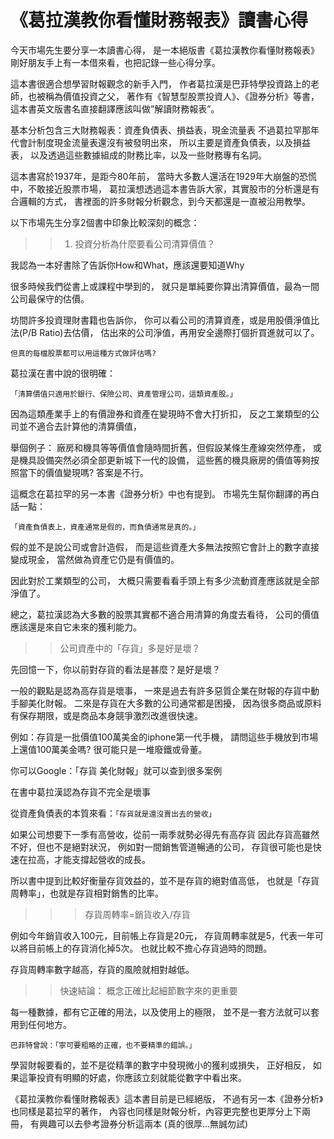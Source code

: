 # 《葛拉漢教你看懂財務報表》讀書心得



今天市場先生要分享一本讀書心得，
是一本絕版書《葛拉漢教你看懂財務報表》
剛好朋友手上有一本借來看，也把記錄一些心得分享。

這本書很適合想學習財報觀念的新手入門，
作者葛拉漢是巴菲特學投資路上的老師，也被稱為價值投資之父，
著作有《智慧型股票投資人》、《證券分析》等書，
這本書英文版書名直接翻譯應該叫做”解讀財務報表”。

基本分析包含三大財務報表：資產負債表、損益表，現金流量表
不過葛拉罕那年代會計制度現金流量表還沒有被發明出來，
所以主要是資產負債表，以及損益表，
以及透過這些數據組成的財務比率，以及一些財務專有名詞。

這本書寫於1937年，是距今80年前，
當時大多數人還活在1929年大崩盤的恐慌中，不敢接近股票市場，
葛拉漢想透過這本書告訴大家，其實股市的分析還是有合邏輯的方式，
書裡面的許多財報分析觀念，到今天都還是一直被沿用教學。

以下市場先生分享2個書中印象比較深刻的概念：

>>1. 投資分析為什麼要看公司清算價值？

我認為一本好書除了告訴你How和What，應該還要知道Why

很多時候我們從書上或課程中學到的，
就只是單純要你算出清算價值，最為一間公司最保守的估價。

坊間許多投資理財書籍也告訴你，
你可以看公司的清算資產，或是用股價淨值比法(P/B Ratio)去估價，
估出來的公司淨值，再用安全邊際打個折買進就可以了。

`但真的每檔股票都可以用這種方式做評估嗎?`

葛拉漢在書中說的很明確：

`「清算價值只適用於銀行、保險公司、資產管理公司，這類資產股。」`

因為這類產業手上的有價證券和資產在變現時不會大打折扣，
反之工業類型的公司並不適合去計算他的清算價值，

舉個例子：
廠房和機具等等價值會隨時間折舊，但假設某條生產線突然停產，
或是機具設備突然必須全部更新城下一代的設備，
這些舊的機具廠房的價值等夠按照當下的價值變現嗎?
答案是不行。

這概念在葛拉罕的另一本書《證券分析》中也有提到。
市場先生幫你翻譯的再白話一點：

`「資產負債表上，資產通常是假的，而負債通常是真的。」`

假的並不是說公司或會計造假，
而是這些資產大多無法按照它會計上的數字直接變成現金，
當然做為資產它仍是有價值的。

因此對於工業類型的公司，
大概只需要看看手頭上有多少流動資產應該就是全部淨值了。

總之，葛拉漢認為大多數的股票其實都不適合用清算的角度去看待，
公司的價值應該還是來自它未來的獲利能力。

 

>>公司資產中的「存貨」多是好是壞？

先回憶一下，你以前對存貨的看法是甚麼？是好是壞？

一般的觀點是認為高存貨是壞事，
一來是過去有許多惡質企業在財報的存貨中動手腳美化財報。
二來是存貨在大多數的公司通常都是困擾，
因為很多商品或原料有保存期限，或是商品本身競爭激烈改進很快速。

例如：存貨是一批價值100萬美金的iphone第一代手機，
請問這些手機放到市場上還值100萬美金嗎?
很可能只是一堆廢鐵或骨董。

你可以Google：「存貨 美化財報」就可以查到很多案例

在書中葛拉漢認為存貨不完全是壞事

從資產負債表的本質來看：`「存貨就是還沒賣出去的營收」`

如果公司想要下一季有高營收，從前一兩季就勢必得先有高存貨
因此存貨高雖然不好，但也不是絕對狀況，
例如對一間銷售管道暢通的公司，
存貨很可能也是快速在拉高，才能支撐起營收的成長。

所以書中提到比較好衡量存貨效益的，並不是存貨的絕對值高低，
也就是「存貨周轉率」，也就是存貨相對銷售的比率。

>>>存貨周轉率=銷貨收入/存貨

例如今年銷貨收入100元，目前帳上存貨是20元，
存貨周轉率就是5，代表一年可以將目前帳上的存貨消化掉5次。
也就比較不擔心存貨過時的問題。

存貨周轉率數字越高，存貨的風險就相對越低。

 

>>快速結論： 概念正確比起細節數字來的更重要

每一種數據，都有它正確的用法，以及使用上的極限，
並不是一套方法就可以套用到任何地方。

`巴菲特曾說：「寧可要粗略的正確，也不要精準的錯誤。」`

學習財報要看的，並不是從精準的數字中發現微小的獲利或損失，
正好相反，
如果這筆投資有明顯的好處，你應該立刻就能從數字中看出來。

《葛拉漢教你看懂財務報表》這本書目前是已經絕版，
不過有另一本《證券分析》也同樣是葛拉罕的著作，
內容也同樣是財報分析，內容更完整也更厚分上下兩冊，
有興趣可以去參考證券分析這兩本 (真的很厚…無誠勿試)